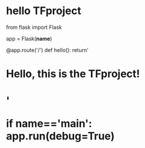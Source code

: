 # hello TFproject

from flask import Flask

app = Flask(__name__)

@app.route('/')
def hello():
	return'<h1>Hello, this is the TFproject!<h1>'

if __name__=='__main__':
	app.run(debug=True)  
